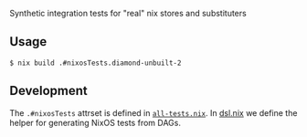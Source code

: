 Synthetic integration tests for "real" nix stores and substituters

Usage
---

```console
$ nix build .#nixosTests.diamond-unbuilt-2
```

Development
---

The `.#nixosTests` attrset is defined in [`all-tests.nix`](./all-tests.nix).
In [dsl.nix](./dsl.nix) we define the helper for generating NixOS tests from DAGs.
